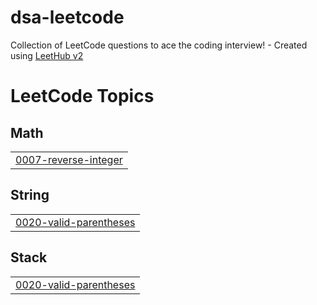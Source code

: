 # dsa-leetcode
Collection of LeetCode questions to ace the coding interview! - Created using [LeetHub v2](https://github.com/arunbhardwaj/LeetHub-2.0)

<!---LeetCode Topics Start-->
# LeetCode Topics
## Math
|  |
| ------- |
| [0007-reverse-integer](https://github.com/nikihdyt/dsa-leetcode/tree/master/0007-reverse-integer) |
## String
|  |
| ------- |
| [0020-valid-parentheses](https://github.com/nikihdyt/dsa-leetcode/tree/master/0020-valid-parentheses) |
## Stack
|  |
| ------- |
| [0020-valid-parentheses](https://github.com/nikihdyt/dsa-leetcode/tree/master/0020-valid-parentheses) |
<!---LeetCode Topics End-->